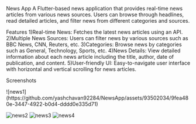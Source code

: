 News App
A Flutter-based news application that provides real-time news articles from various news sources.
Users can browse through headlines, read detailed articles, and filter news from different categories and sources.

Features
1)Real-time News: Fetches the latest news articles using an API.
2)Multiple News Sources: Users can filter news by various sources such as BBC News, CNN, Reuters, etc.
3)Categories: Browse news by categories such as General, Technology, Sports, etc.
4)News Details: View detailed information about each news article including the title, author, date of publication, and content.
5)User-friendly UI: Easy-to-navigate user interface with horizontal and vertical scrolling for news articles.


Screenshots
<div>
![news1](https://github.com/yashchavan92284/NewsApp/assets/93502034/9fea480e-3447-4922-b0d4-dddd0e335d71)

![news2](https://github.com/yashchavan92284/NewsApp/assets/93502034/ec64812e-f0a2-4104-8b23-095733c34745)
![news3](https://github.com/yashchavan92284/NewsApp/assets/93502034/d57caa6f-eeb0-4528-b071-5b8354be6566)
![news4](https://github.com/yashchavan92284/NewsApp/assets/93502034/a62e228b-95cc-4bd2-b988-8c21c5fcd147)
</div>
